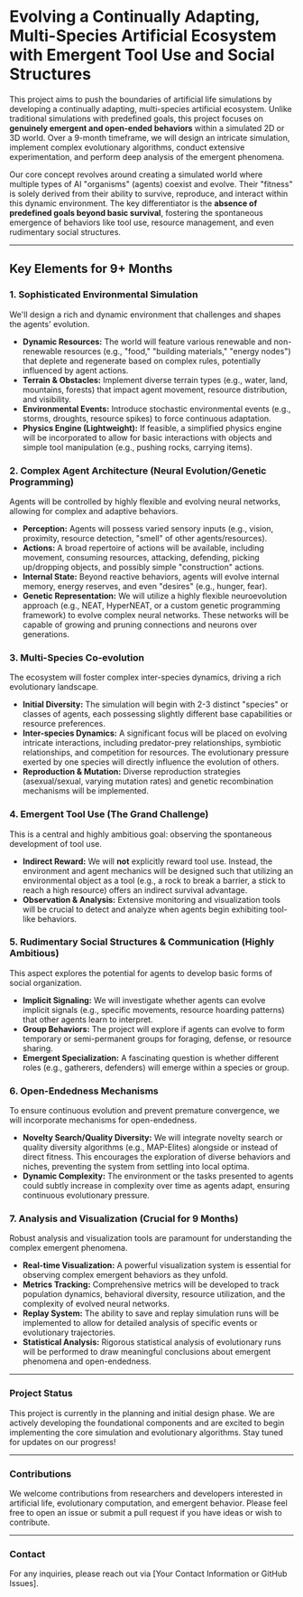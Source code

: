 # Evolving a Continually Adapting, Multi-Species Artificial Ecosystem with Emergent Tool Use and Social Structures

This project aims to push the boundaries of artificial life simulations by developing a continually adapting, multi-species artificial ecosystem. Unlike traditional simulations with predefined goals, this project focuses on **genuinely emergent and open-ended behaviors** within a simulated 2D or 3D world. Over a 9-month timeframe, we will design an intricate simulation, implement complex evolutionary algorithms, conduct extensive experimentation, and perform deep analysis of the emergent phenomena.

Our core concept revolves around creating a simulated world where multiple types of AI "organisms" (agents) coexist and evolve. Their "fitness" is solely derived from their ability to survive, reproduce, and interact within this dynamic environment. The key differentiator is the **absence of predefined goals beyond basic survival**, fostering the spontaneous emergence of behaviors like tool use, resource management, and even rudimentary social structures.

---

## Key Elements for 9+ Months

### 1. Sophisticated Environmental Simulation

We'll design a rich and dynamic environment that challenges and shapes the agents' evolution.

* **Dynamic Resources:** The world will feature various renewable and non-renewable resources (e.g., "food," "building materials," "energy nodes") that deplete and regenerate based on complex rules, potentially influenced by agent actions.
* **Terrain & Obstacles:** Implement diverse terrain types (e.g., water, land, mountains, forests) that impact agent movement, resource distribution, and visibility.
* **Environmental Events:** Introduce stochastic environmental events (e.g., storms, droughts, resource spikes) to force continuous adaptation.
* **Physics Engine (Lightweight):** If feasible, a simplified physics engine will be incorporated to allow for basic interactions with objects and simple tool manipulation (e.g., pushing rocks, carrying items).

### 2. Complex Agent Architecture (Neural Evolution/Genetic Programming)

Agents will be controlled by highly flexible and evolving neural networks, allowing for complex and adaptive behaviors.

* **Perception:** Agents will possess varied sensory inputs (e.g., vision, proximity, resource detection, "smell" of other agents/resources).
* **Actions:** A broad repertoire of actions will be available, including movement, consuming resources, attacking, defending, picking up/dropping objects, and possibly simple "construction" actions.
* **Internal State:** Beyond reactive behaviors, agents will evolve internal memory, energy reserves, and even "desires" (e.g., hunger, fear).
* **Genetic Representation:** We will utilize a highly flexible neuroevolution approach (e.g., NEAT, HyperNEAT, or a custom genetic programming framework) to evolve complex neural networks. These networks will be capable of growing and pruning connections and neurons over generations.

### 3. Multi-Species Co-evolution

The ecosystem will foster complex inter-species dynamics, driving a rich evolutionary landscape.

* **Initial Diversity:** The simulation will begin with 2-3 distinct "species" or classes of agents, each possessing slightly different base capabilities or resource preferences.
* **Inter-species Dynamics:** A significant focus will be placed on evolving intricate interactions, including predator-prey relationships, symbiotic relationships, and competition for resources. The evolutionary pressure exerted by one species will directly influence the evolution of others.
* **Reproduction & Mutation:** Diverse reproduction strategies (asexual/sexual, varying mutation rates) and genetic recombination mechanisms will be implemented.

### 4. Emergent Tool Use (The Grand Challenge)

This is a central and highly ambitious goal: observing the spontaneous development of tool use.

* **Indirect Reward:** We will **not** explicitly reward tool use. Instead, the environment and agent mechanics will be designed such that utilizing an environmental object as a tool (e.g., a rock to break a barrier, a stick to reach a high resource) offers an indirect survival advantage.
* **Observation & Analysis:** Extensive monitoring and visualization tools will be crucial to detect and analyze when agents begin exhibiting tool-like behaviors.

### 5. Rudimentary Social Structures & Communication (Highly Ambitious)

This aspect explores the potential for agents to develop basic forms of social organization.

* **Implicit Signaling:** We will investigate whether agents can evolve implicit signals (e.g., specific movements, resource hoarding patterns) that other agents learn to interpret.
* **Group Behaviors:** The project will explore if agents can evolve to form temporary or semi-permanent groups for foraging, defense, or resource sharing.
* **Emergent Specialization:** A fascinating question is whether different roles (e.g., gatherers, defenders) will emerge within a species or group.

### 6. Open-Endedness Mechanisms

To ensure continuous evolution and prevent premature convergence, we will incorporate mechanisms for open-endedness.

* **Novelty Search/Quality Diversity:** We will integrate novelty search or quality diversity algorithms (e.g., MAP-Elites) alongside or instead of direct fitness. This encourages the exploration of diverse behaviors and niches, preventing the system from settling into local optima.
* **Dynamic Complexity:** The environment or the tasks presented to agents could subtly increase in complexity over time as agents adapt, ensuring continuous evolutionary pressure.

### 7. Analysis and Visualization (Crucial for 9 Months)

Robust analysis and visualization tools are paramount for understanding the complex emergent phenomena.

* **Real-time Visualization:** A powerful visualization system is essential for observing complex emergent behaviors as they unfold.
* **Metrics Tracking:** Comprehensive metrics will be developed to track population dynamics, behavioral diversity, resource utilization, and the complexity of evolved neural networks.
* **Replay System:** The ability to save and replay simulation runs will be implemented to allow for detailed analysis of specific events or evolutionary trajectories.
* **Statistical Analysis:** Rigorous statistical analysis of evolutionary runs will be performed to draw meaningful conclusions about emergent phenomena and open-endedness.

---

### Project Status

This project is currently in the planning and initial design phase. We are actively developing the foundational components and are excited to begin implementing the core simulation and evolutionary algorithms. Stay tuned for updates on our progress!

---

### Contributions

We welcome contributions from researchers and developers interested in artificial life, evolutionary computation, and emergent behavior. Please feel free to open an issue or submit a pull request if you have ideas or wish to contribute.

---

### Contact

For any inquiries, please reach out via [Your Contact Information or GitHub Issues].
